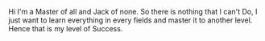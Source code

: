 Hi I'm a Master of all and Jack of none.
So there is nothing that I can't Do, I just want to learn everything in every fields and master it to another level.
Hence that is my level of Success.
